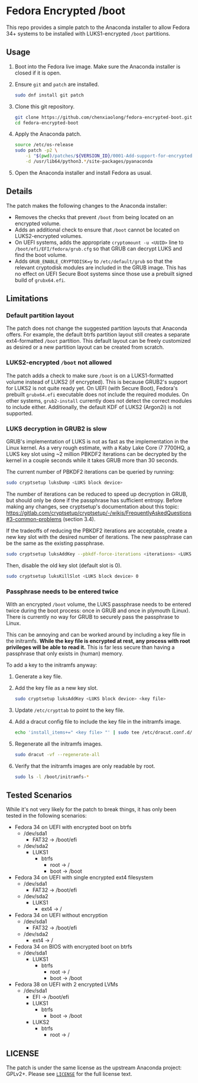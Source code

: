 # Fedora Encrypted /boot

This repo provides a simple patch to the Anaconda installer to allow Fedora 34+ systems to be installed with LUKS1-encrypted `/boot` partitions.

## Usage

1. Boot into the Fedora live image. Make sure the Anaconda installer is closed if it is open.

2. Ensure `git` and `patch` are installed.

    ```bash
    sudo dnf install git patch
    ```

3. Clone this git repository.

    ```bash
    git clone https://github.com/chenxiaolong/fedora-encrypted-boot.git
    cd fedora-encrypted-boot
    ```

4. Apply the Anaconda patch.

    ```bash
    source /etc/os-release
    sudo patch -p2 \
        -i "$(pwd)/patches/${VERSION_ID}/0001-Add-support-for-encrypted-boot.patch" \
        -d /usr/lib64/python3.*/site-packages/pyanaconda
    ```

5. Open the Anaconda installer and install Fedora as usual.

## Details

The patch makes the following changes to the Anaconda installer:

* Removes the checks that prevent `/boot` from being located on an encrypted volume.
* Adds an additional check to ensure that `/boot` cannot be located on LUKS2-encrypted volumes.
* On UEFI systems, adds the appropriate `cryptomount -u <UUID>` line to `/boot/efi/EFI/fedora/grub.cfg` so that GRUB can decrypt LUKS and find the boot volume.
* Adds `GRUB_ENABLE_CRYPTODISK=y` to `/etc/default/grub` so that the relevant cryptodisk modules are included in the GRUB image. This has no effect on UEFI Secure Boot systems since those use a prebuilt signed build of `grubx64.efi`.

## Limitations

### Default partition layout

The patch does not change the suggested partition layouts that Anaconda offers. For example, the default btrfs partition layout still creates a separate ext4-formatted `/boot` partition. This default layout can be freely customized as desired or a new partition layout can be created from scratch.

### LUKS2-encrypted `/boot` not allowed

The patch adds a check to make sure `/boot` is on a LUKS1-formatted volume instead of LUKS2 (if encrypted). This is because GRUB2's support for LUKS2 is not quite ready yet. On UEFI (with Secure Boot), Fedora's prebuilt `grubx64.efi` executable does not include the required modules. On other systems, `grub2-install` currently does not detect the correct modules to include either. Additionally, the default KDF of LUKS2 (Argon2i) is not supported.

### LUKS decryption in GRUB2 is slow

GRUB's implementation of LUKS is not as fast as the implementation in the Linux kernel. As a very rough estimate, with a Kaby Lake Core i7 7700HQ, a LUKS key slot using ~2 million PBKDF2 iterations can be decrypted by the kernel in a couple seconds while it takes GRUB more than 30 seconds.

The current number of PBKDF2 iterations can be queried by running:

```bash
sudo cryptsetup luksDump <LUKS block device>
```

The number of iterations can be reduced to speed up decryption in GRUB, but should only be done if the passphrase has sufficient entropy. Before making any changes, see cryptsetup's documentation about this topic: https://gitlab.com/cryptsetup/cryptsetup/-/wikis/FrequentlyAskedQuestions#3-common-problems (section 3.4).

If the tradeoffs of reducing the PBKDF2 iterations are acceptable, create a new key slot with the desired number of iterations. The new passphrase can be the same as the existing passphrase.

```bash
sudo cryptsetup luksAddKey --pbkdf-force-iterations <iterations> <LUKS block device>
```

Then, disable the old key slot (default slot is 0).

```bash
sudo cryptsetup luksKillSlot <LUKS block device> 0
```

### Passphrase needs to be entered twice

With an encrypted `/boot` volume, the LUKS passphrase needs to be entered twice during the boot process: once in GRUB and once in plymouth (Linux). There is currently no way for GRUB to securely pass the passphrase to Linux.

This can be annoying and can be worked around by including a key file in the initramfs. **While the key file is encrypted at rest, any process with root privileges will be able to read it.** This is far less secure than having a passphrase that only exists in (human) memory.

To add a key to the initramfs anyway:

1. Generate a key file.

2. Add the key file as a new key slot.

    ```bash
    sudo cryptsetup luksAddKey <LUKS block device> <key file>
    ```

3. Update `/etc/crypttab` to point to the key file.

4. Add a dracut config file to include the key file in the initramfs image.

    ```bash
    echo 'install_items+=" <key file> "' | sudo tee /etc/dracut.conf.d/99-key.conf
    ```

5. Regenerate all the initramfs images.

    ```bash
    sudo dracut -vf --regenerate-all
    ```

6. Verify that the initramfs images are only readable by root.

    ```bash
    sudo ls -l /boot/initramfs-*
    ```

## Tested Scenarios

While it's not very likely for the patch to break things, it has only been tested in the following scenarios:

* Fedora 34 on UEFI with encrypted boot on btrfs
    * /dev/sda1
        * FAT32 -> /boot/efi
    * /dev/sda2
        * LUKS1
            * btrfs
                * root -> /
                * boot -> /boot
* Fedora 34 on UEFI with single encrypted ext4 filesystem
    * /dev/sda1
        * FAT32 -> /boot/efi
    * /dev/sda2
        * LUKS1
            * ext4 -> /
* Fedora 34 on UEFI without encryption
    * /dev/sda1
        * FAT32 -> /boot/efi
    * /dev/sda2
        * ext4 -> /
* Fedora 34 on BIOS with encrypted boot on btrfs
    * /dev/sda1
        * LUKS1
            * btrfs
                * root -> /
                * boot -> /boot
* Fedora 38 on UEFI with 2 encrypted LVMs
    * /dev/sda1
        * EFI -> /boot/efi
        * LUKS1
            * btrfs
                * boot -> /boot
        * LUKS2
            * btrfs
                * root -> /

## LICENSE

The patch is under the same license as the upstream Anaconda project: GPLv2+. Please see [`LICENSE`](./LICENSE) for the full license text.
